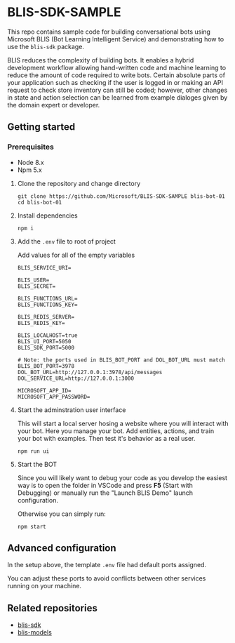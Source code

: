 # BLIS-SDK-SAMPLE

This repo contains sample code for building conversational bots using Microsoft BLIS (Bot Learning Intelligent Service) and demonstrating how to use the `blis-sdk` package.

BLIS reduces the complexity of building bots.  It enables a hybrid development workflow allowing hand-written code and machine learning to reduce the amount of code required to write bots.  Certain absolute parts of your application such as checking if the user is logged in or making an API request to check store inventory can still be coded; however, other changes in state and action selection can be learned from example dialoges given by the domain expert or developer.

## Getting started

### Prerequisites

- Node 8.x
- Npm 5.x

1. Clone the repository and change directory

    ```
    git clone https://github.com/Microsoft/BLIS-SDK-SAMPLE blis-bot-01
    cd blis-bot-01
    ```

2. Install dependencies

    ```
    npm i
    ```

3. Add the `.env` file to root of project

    Add values for all of the empty variables
    <!-- TOOD: Fix this so developers are not immediately blocked without knowing these values -->

    ```
    BLIS_SERVICE_URI=

    BLIS_USER=
    BLIS_SECRET=

    BLIS_FUNCTIONS_URL=
    BLIS_FUNCTIONS_KEY=

    BLIS_REDIS_SERVER=
    BLIS_REDIS_KEY=

    BLIS_LOCALHOST=true
    BLIS_UI_PORT=5050
    BLIS_SDK_PORT=5000

    # Note: the ports used in BLIS_BOT_PORT and DOL_BOT_URL must match
    BLIS_BOT_PORT=3978
    DOL_BOT_URL=http://127.0.0.1:3978/api/messages
    DOL_SERVICE_URL=http://127.0.0.1:3000

    MICROSOFT_APP_ID=
    MICROSOFT_APP_PASSWORD=
    ```

3. Start the adminstration user interface

    This will start a local server hosing a website where you will interact with your bot. Here you manage your bot. Add entities, actions, and train your bot with examples. Then test it's behavior as a real user.

    ```
    npm run ui
    ```

4. Start the BOT

    Since you will likely want to debug your code as you develop the easiest way is to open the folder in VSCode and press **F5** (Start with Debugging) or manually run the "Launch BLIS Demo" launch configuration.

    Otherwise you can simply run:

    ```
    npm start
    ```

## Advanced configuration

In the setup above, the template `.env` file had default ports assigned.

You can adjust these ports to avoid conflicts between other services running on your machine.

## Related repositories

- [blis-sdk](https://github.com/Microsoft/BLIS-SDK)
- [blis-models](https://github.com/Microsoft/BLIS-MODELS)